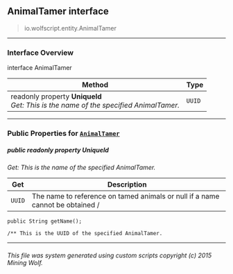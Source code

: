 ## AnimalTamer __interface__

>io.wolfscript.entity.AnimalTamer

---

### Interface Overview

interface AnimalTamer

Method | Type   
--- | :--- 
 readonly property __UniqueId__ <br> _Get: This is the name of the specified AnimalTamer._ | `UUID`



---


### Public Properties for [`AnimalTamer`](AnimalTamer.md)

##### <a id='uniqueid'></a>public  readonly property __UniqueId__

_Get: This is the name of the specified AnimalTamer._

Get | Description
--- | --- 
`UUID` | The name to reference on tamed animals or null if a name cannot be obtained /
    public String getName();

    /** This is the UUID of the specified AnimalTamer.



---


###### This file was system generated using custom scripts copyright (c) 2015 Mining Wolf.
	

